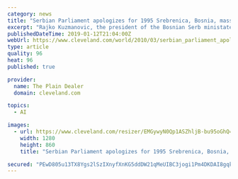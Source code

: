 ```yaml
---
category: news
title: "Serbian Parliament apologizes for 1995 Srebrenica, Bosnia, massacre; President Boris Tadic says it strengthens links to EU"
excerpt: "Rajko Kuzmanovic, the president of the Bosnian Serb ministate, said the declaration was \"unacceptable and counterproductive.\" Associated Press writers Jovana Gec in Belgrade, Irena Gajic in Banja Luka, Bosnia-Herzegovina contributed to this report."
publishedDateTime: 2019-01-12T21:04:00Z
webUrl: https://www.cleveland.com/world/2010/03/serbian_parliament_apologizes.html
type: article
quality: 96
heat: 96
published: true

provider:
  name: The Plain Dealer
  domain: cleveland.com

topics:
  - AI

images:
  - url: https://www.cleveland.com/resizer/EMGywyN0Qp1ASZhljB-bu95oGhQ=/1280x0/smart/advancelocal-adapter-image-uploads.s3.amazonaws.com/image.cleveland.com/home/cleve-media/width2048/img/world_impact/photo/serbia-boris-tadic-massacre-033110jpg-af71bef030ec35fb.jpg
    width: 1280
    height: 860
    title: "Serbian Parliament apologizes for 1995 Srebrenica, Bosnia, massacre; President Boris Tadic says it strengthens links to EU"

secured: "PEwD805u13TX8Ygs2lSzIXnyfXnKG5ddDW21qMeUIBC3jogi1Pm4DKDAI8gqknThhzyplj7JYkGelCvjEGoP47kwJEsJx57LWauQ+v6gm052erMb+/AwoOzliflt25DwNobsvS28HMyvCJkAeffGeTv2cONV7hjBzUmElMlIA/Jx5UEtgEAigcVMG3WWLRrqvV+R7gDW+wJg10n77CKsY8QzzXI1YsBDQOK0NEgg/VM0QyEPrJ+ySVABpXpaRpljktFIP25UZ6OpFQiUed5W18pz4gNyea+J/kWw3H/EU0WMNt4xIUZJC40bLJ9nZTY5;h9RY0Trh91YKabpLmq9s2A=="
---
```


